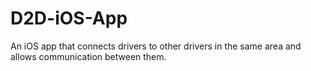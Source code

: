 # D2D-iOS-App
An iOS app that connects drivers to other drivers in the same area and allows communication between them.
